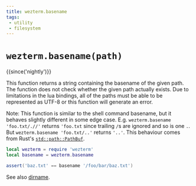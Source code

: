 ```yaml
---
title: wezterm.basename
tags:
 - utility
 - filesystem
---
```

# `wezterm.basename(path)`

{{since('nightly')}}

This function returns a string containing the basename of the given path.
The function does not check whether the given path actually exists.
Due to limitations in the lua bindings, all of the paths
must be able to be represented as UTF-8 or this function will generate an
error.

Note: This function is similar to the shell command basename, but it behaves
slightly different in some edge case. E.g. `wezterm.basename 'foo.txt/.//'`
returns `'foo.txt` since trailing `/`s are ignored and so is one `.`.
But `wezterm.basename 'foo.txt/..'` returns `'..'`. This behaviour comes
from Rust's [`std::path::PathBuf`](https://doc.rust-lang.org/nightly/std/path/struct.PathBuf.html#method.file_name).

```lua
local wezterm = require 'wezterm'
local basename = wezterm.basename

assert('baz.txt' == basename '/foo/bar/baz.txt')
```

See also [dirname](dirname.md).
